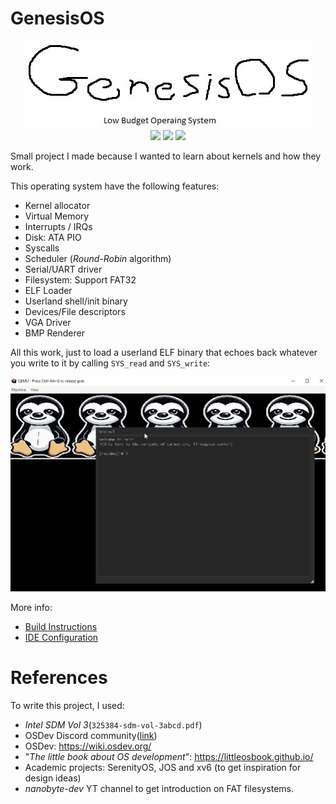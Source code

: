# GenesisOS

<p align="center">
<img src='docs/images/logo.png' />
<br />
<img src='https://github.com/0xbigshaq/GenesisOS/actions/workflows/ci.yaml/badge.svg' />
<a href='https://discord.gg/PpeeR64k'><img src='https://img.shields.io/discord/1231650335802789959.svg?logo=discord&logoColor=white&logoWidth=20labelColor=7289DA&color=17cf48&label=Discord' /></a>
<img src='https://img.shields.io/badge/arch-x86/32bit-blue' />
</p>

Small project I made because I wanted to learn about kernels and how they work.

This operating system have the following features:
* Kernel allocator
* Virtual Memory
* Interrupts / IRQs
* Disk: ATA PIO
* Syscalls
* Scheduler (_Round-Robin_ algorithm)
* Serial/UART driver 
* Filesystem: Support FAT32
* ELF Loader
* Userland shell/init binary
* Devices/File descriptors
* VGA Driver
* BMP Renderer

All this work, just to load a userland ELF binary that echoes back whatever you write to it by calling `SYS_read` and `SYS_write`:

![genesis-gif](docs/images/gfx-terminal.gif)

More info:
* [Build Instructions](docs/build_instructions.md)
* [IDE Configuration](docs/ide.md)

# References

To write this project, I used:
* _Intel SDM Vol 3_(`325384-sdm-vol-3abcd.pdf`)
* OSDev Discord community([link](https://discord.gg/osdev))
* OSDev: https://wiki.osdev.org/
* "_The little book about OS development_": https://littleosbook.github.io/
* Academic projects: SerenityOS, JOS and xv6 (to get inspiration for design ideas)
* _nanobyte-dev_ YT channel to get introduction on FAT filesystems.
